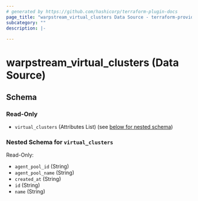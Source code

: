 ```yaml
---
# generated by https://github.com/hashicorp/terraform-plugin-docs
page_title: "warpstream_virtual_clusters Data Source - terraform-provider-warpstream"
subcategory: ""
description: |-
  
---
```


# warpstream_virtual_clusters (Data Source)





<!-- schema generated by tfplugindocs -->
## Schema

### Read-Only

- `virtual_clusters` (Attributes List) (see [below for nested schema](#nestedatt--virtual_clusters))

<a id="nestedatt--virtual_clusters"></a>
### Nested Schema for `virtual_clusters`

Read-Only:

- `agent_pool_id` (String)
- `agent_pool_name` (String)
- `created_at` (String)
- `id` (String)
- `name` (String)
